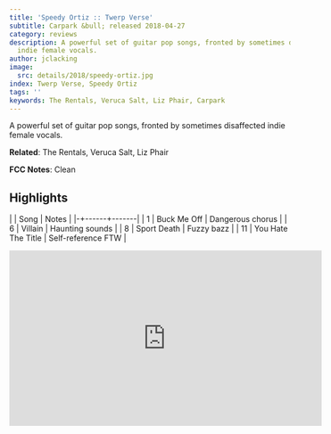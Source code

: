 ```yaml
---
title: 'Speedy Ortiz :: Twerp Verse'
subtitle: Carpark &bull; released 2018-04-27
category: reviews
description: A powerful set of guitar pop songs, fronted by sometimes disaffected
  indie female vocals.
author: jclacking
image:
  src: details/2018/speedy-ortiz.jpg
index: Twerp Verse, Speedy Ortiz
tags: ''
keywords: The Rentals, Veruca Salt, Liz Phair, Carpark
---
```

A powerful set of guitar pop songs, fronted by sometimes disaffected indie female vocals.<!--more-->

**Related**: The Rentals, Veruca Salt, Liz Phair

**FCC Notes**: Clean

## Highlights

| | Song | Notes |
|-+------+-------|
| 1 | Buck Me Off | Dangerous chorus |
| 6 | Villain | Haunting sounds |
| 8 | Sport Death | Fuzzy bazz |
| 11 | You Hate The Title | Self-reference FTW |

<div class="tlo-detail-video"><iframe width="560" height="315" src="https://www.youtube.com/embed/RNzGH02i8wY" frameborder="0" allow="autoplay; encrypted-media" allowfullscreen></iframe></div>

